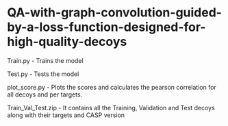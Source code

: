 # QA-with-graph-convolution-guided-by-a-loss-function-designed-for-high-quality-decoys

Train.py - Trains the model

Test.py - Tests the model

plot_score.py - Plots the scores and calculates the pearson correlation for all decoys and per targets.


Train_Val_Test.zip - It contains all the Training, Validation and Test decoys along with their targets and CASP version

